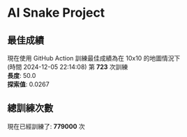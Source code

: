 
# AI Snake Project

## **最佳成績**


































































































現在使用 GitHub Action 訓練最佳成績為在 10x10 的地圖情況下  
(時間 2024-12-05 22:14:08) 第 **723** 次訓練  
**長度**: 50.0  
**探索值**: 0.0267





































































































































































































## 總訓練次數
現在已經訓練了: **779000** 次
